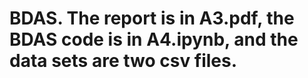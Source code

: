 # BDAS. The report is in A3.pdf, the BDAS code is in A4.ipynb, and the data sets are two csv files.
